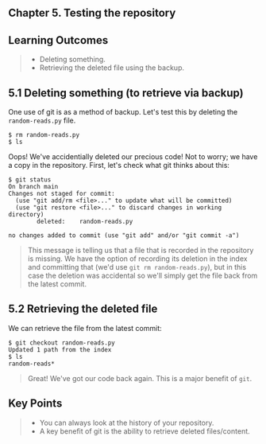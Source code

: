 ## Chapter 5. Testing the repository

## Learning Outcomes
> - Deleting something.
> - Retrieving the deleted file using the backup.

## 5.1 Deleting something (to retrieve via backup)
One use of git is as a method of backup.
Let's test this by deleting the `random-reads.py` file.

~~~console
$ rm random-reads.py
$ ls
~~~

Oops!  We've accidentially deleted our precious code!
Not to worry; we have a copy in the repository.
First, let's check what git thinks about this:

~~~console
$ git status
On branch main
Changes not staged for commit:
  (use "git add/rm <file>..." to update what will be committed)
  (use "git restore <file>..." to discard changes in working directory)
        deleted:    random-reads.py

no changes added to commit (use "git add" and/or "git commit -a")
~~~

> This message is telling us that a file that is recorded in the repository is missing.
> We have the option of recording its deletion in the index and committing that (we'd use `git rm random-reads.py`), but in this case the deletion was accidental so we'll simply get the file back from the latest commit.

## 5.2 Retrieving the deleted file

We can retrieve the file from the latest commit:

~~~console
$ git checkout random-reads.py
Updated 1 path from the index
$ ls
random-reads*
~~~

> Great! We've got our code back again.
> This is a major benefit of `git`.

## Key Points
> - You can always look at the history of your repository.
> - A key benefit of git is the ability to retrieve deleted files/content.

